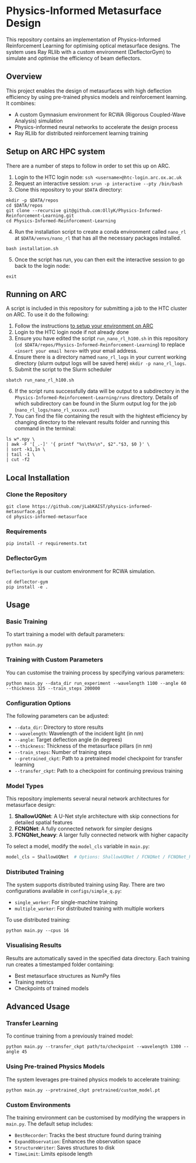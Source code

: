 # Physics-Informed Metasurface Design

This repository contains an implementation of Physics-Informed Reinforcement Learning for optimising optical metasurface designs. The system uses Ray RLlib with a custom environment (DeflectorGym) to simulate and optimise the efficiency of beam deflectors.

## Overview

This project enables the design of metasurfaces with high deflection efficiency by using pre-trained physics models and reinforcement learning. It combines:

- A custom Gymnasium environment for RCWA (Rigorous Coupled-Wave Analysis) simulation
- Physics-informed neural networks to accelerate the design process
- Ray RLlib for distributed reinforcement learning training


## Setup on ARC HPC system

There are a number of steps to follow in order to set this up on ARC. 

1. Login to the HTC login node: `ssh <username>@htc-login.arc.ox.ac.uk`
2. Request an interactive session: `srun -p interactive --pty /bin/bash`
3. Clone this repository to your `$DATA` directory: 
```shell
mkdir -p $DATA/repos
cd $DATA/repos
git clone --recursive git@github.com:OllyK/Physics-Informed-Reinforcement-Learning.git
cd Physics-Informed-Reinforcement-Learning
```
4. Run the installation script to create a conda environment called `nano_rl` at `$DATA/venvs/nano_rl` that has all the necessary packages installed. 
```shell
bash installation.sh
```
5. Once the script has run, you can then exit the interactive session to go back to the login node:
```shell
exit
```

## Running on ARC

A script is included in this repository for submitting a job to the HTC cluster on ARC. To use it do the following:

1. Follow the instructions [to setup your environment on ARC](#setup-on-arc-hpc-system)
2. Login to the HTC login node if not already done
3. Ensure you have edited the script `run_nano_rl_h100.sh` in this repository (`cd $DATA/repos/Physics-Informed-Reinforcement-Learning`) to replace `<insert your email here>` with your email address.
4. Ensure there is a directory named `nano_rl_logs` in your current working directory (slurm output logs will be saved here) `mkdir -p nano_rl_logs`. 
5. Submit the script to the Slurm scheduler
```shell
sbatch run_nano_rl_h100.sh
```
6. If the script runs successfully data will be output to a subdirectory in the `Physics-Informed-Reinforcement-Learning/runs` directory. Details of which subdirectory can be found in the  Slurm output log for the job (`nano_rl_logs/nano_rl_xxxxxx.out`)
7. You can find the file containing the result with the hightest efficiency by changing directory to the relevant results folder and running this command in the terminal:
```shell
ls w*.npy \
| awk -F '[_.-]' '{ printf "%s\t%s\n", $2"."$3, $0 }' \
| sort -k1,1n \
| tail -1 \
| cut -f2
```


## Local Installation

### Clone the Repository
```shell
git clone https://github.com/jLabKAIST/physics-informed-metasurface.git
cd physics-informed-metasurface
```

### Requirements

```shell
pip install -r requirements.txt
```
### DeflectorGym
`DeflectorGym` is our custom environment for RCWA simulation.
```shell
cd deflector-gym
pip install -e .
```

## Usage

### Basic Training

To start training a model with default parameters:

```shell
python main.py
```

### Training with Custom Parameters

You can customise the training process by specifying various parameters:

```shell
python main.py --data_dir run_experiment --wavelength 1100 --angle 60 --thickness 325 --train_steps 200000
```

### Configuration Options

The following parameters can be adjusted:
- `--data_dir`: Directory to store results
- `--wavelength`: Wavelength of the incident light (in nm)
- `--angle`: Target deflection angle (in degrees)
- `--thickness`: Thickness of the metasurface pillars (in nm)
- `--train_steps`: Number of training steps
- `--pretrained_ckpt`: Path to a pretrained model checkpoint for transfer learning
- `--transfer_ckpt`: Path to a checkpoint for continuing previous training

### Model Types

This repository implements several neural network architectures for metasurface design:

1. **ShallowUQNet**: A U-Net style architecture with skip connections for detailed spatial features
2. **FCNQNet**: A fully connected network for simpler designs
3. **FCNQNet_heavy**: A larger fully connected network with higher capacity

To select a model, modify the `model_cls` variable in `main.py`:
```python
model_cls = ShallowUQNet  # Options: ShallowUQNet / FCNQNet / FCNQNet_heavy
```

### Distributed Training

The system supports distributed training using Ray. There are two configurations available in `configs/simple_q.py`:
- `single_worker`: For single-machine training
- `multiple_worker`: For distributed training with multiple workers

To use distributed training:
```shell
python main.py --cpus 16
```

### Visualising Results

Results are automatically saved in the specified data directory. Each training run creates a timestamped folder containing:
- Best metasurface structures as NumPy files
- Training metrics
- Checkpoints of trained models

## Advanced Usage

### Transfer Learning

To continue training from a previously trained model:

```shell
python main.py --transfer_ckpt path/to/checkpoint --wavelength 1300 --angle 45
```

### Using Pre-trained Physics Models

The system leverages pre-trained physics models to accelerate training:

```shell
python main.py --pretrained_ckpt pretrained/custom_model.pt
```

### Custom Environments

The training environment can be customised by modifying the wrappers in `main.py`. The default setup includes:
- `BestRecorder`: Tracks the best structure found during training
- `ExpandObservation`: Enhances the observation space
- `StructureWriter`: Saves structures to disk
- `TimeLimit`: Limits episode length
